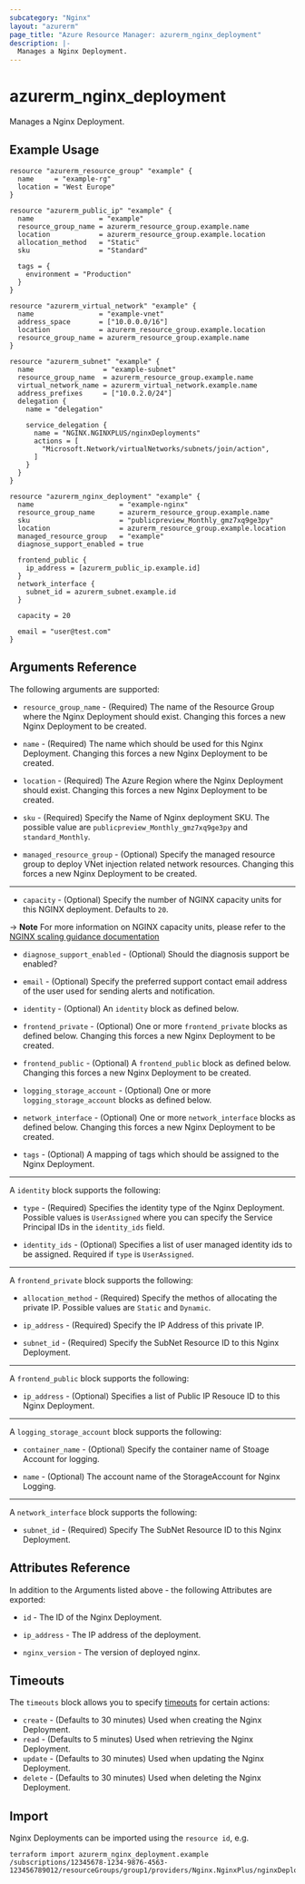 ```yaml
---
subcategory: "Nginx"
layout: "azurerm"
page_title: "Azure Resource Manager: azurerm_nginx_deployment"
description: |-
  Manages a Nginx Deployment.
---
```


# azurerm_nginx_deployment

Manages a Nginx Deployment.

## Example Usage

```hcl
resource "azurerm_resource_group" "example" {
  name     = "example-rg"
  location = "West Europe"
}

resource "azurerm_public_ip" "example" {
  name                = "example"
  resource_group_name = azurerm_resource_group.example.name
  location            = azurerm_resource_group.example.location
  allocation_method   = "Static"
  sku                 = "Standard"

  tags = {
    environment = "Production"
  }
}

resource "azurerm_virtual_network" "example" {
  name                = "example-vnet"
  address_space       = ["10.0.0.0/16"]
  location            = azurerm_resource_group.example.location
  resource_group_name = azurerm_resource_group.example.name
}

resource "azurerm_subnet" "example" {
  name                 = "example-subnet"
  resource_group_name  = azurerm_resource_group.example.name
  virtual_network_name = azurerm_virtual_network.example.name
  address_prefixes     = ["10.0.2.0/24"]
  delegation {
    name = "delegation"

    service_delegation {
      name = "NGINX.NGINXPLUS/nginxDeployments"
      actions = [
        "Microsoft.Network/virtualNetworks/subnets/join/action",
      ]
    }
  }
}

resource "azurerm_nginx_deployment" "example" {
  name                     = "example-nginx"
  resource_group_name      = azurerm_resource_group.example.name
  sku                      = "publicpreview_Monthly_gmz7xq9ge3py"
  location                 = azurerm_resource_group.example.location
  managed_resource_group   = "example"
  diagnose_support_enabled = true

  frontend_public {
    ip_address = [azurerm_public_ip.example.id]
  }
  network_interface {
    subnet_id = azurerm_subnet.example.id
  }

  capacity = 20

  email = "user@test.com"
}
```

## Arguments Reference

The following arguments are supported:

* `resource_group_name` - (Required) The name of the Resource Group where the Nginx Deployment should exist. Changing this forces a new Nginx Deployment to be created.

* `name` - (Required) The name which should be used for this Nginx Deployment. Changing this forces a new Nginx Deployment to be created.

* `location` - (Required) The Azure Region where the Nginx Deployment should exist. Changing this forces a new Nginx Deployment to be created.

* `sku` - (Required) Specify the Name of Nginx deployment SKU. The possible value are `publicpreview_Monthly_gmz7xq9ge3py` and `standard_Monthly`.

* `managed_resource_group` - (Optional) Specify the managed resource group to deploy VNet injection related network resources. Changing this forces a new Nginx Deployment to be created.

---

* `capacity` - (Optional) Specify the number of NGINX capacity units for this NGINX deployment. Defaults to `20`.

-> **Note** For more information on NGINX capacity units, please refer to the [NGINX scaling guidance documentation](https://docs.nginx.com/nginxaas/azure/quickstart/scaling/)

* `diagnose_support_enabled` - (Optional) Should the diagnosis support be enabled?

* `email` - (Optional) Specify the preferred support contact email address of the user used for sending alerts and notification.

* `identity` - (Optional) An `identity` block as defined below.

* `frontend_private` - (Optional) One or more `frontend_private` blocks as defined below. Changing this forces a new Nginx Deployment to be created.

* `frontend_public` - (Optional) A `frontend_public` block as defined below. Changing this forces a new Nginx Deployment to be created.

* `logging_storage_account` - (Optional) One or more `logging_storage_account` blocks as defined below.

* `network_interface` - (Optional) One or more `network_interface` blocks as defined below. Changing this forces a new Nginx Deployment to be created.

* `tags` - (Optional) A mapping of tags which should be assigned to the Nginx Deployment.

---

A `identity` block supports the following:

* `type` - (Required) Specifies the identity type of the Nginx Deployment. Possible values is `UserAssigned` where you can specify the Service Principal IDs in the `identity_ids` field.

* `identity_ids` - (Optional) Specifies a list of user managed identity ids to be assigned. Required if `type` is `UserAssigned`.

---

A `frontend_private` block supports the following:

* `allocation_method` - (Required) Specify the methos of allocating the private IP. Possible values are `Static` and `Dynamic`.

* `ip_address` - (Required) Specify the IP Address of this private IP.

* `subnet_id` - (Required) Specify the SubNet Resource ID to this Nginx Deployment.

---

A `frontend_public` block supports the following:

* `ip_address` - (Optional) Specifies a list of Public IP Resouce ID to this Nginx Deployment.

---

A `logging_storage_account` block supports the following:

* `container_name` - (Optional) Specify the container name of Stoage Account for logging.

* `name` - (Optional) The account name of the StorageAccount for Nginx Logging.

---

A `network_interface` block supports the following:

* `subnet_id` - (Required) Specify The SubNet Resource ID to this Nginx Deployment.


## Attributes Reference

In addition to the Arguments listed above - the following Attributes are exported:

* `id` - The ID of the Nginx Deployment.

* `ip_address` - The IP address of the deployment.

* `nginx_version` - The version of deployed nginx.

## Timeouts

The `timeouts` block allows you to specify [timeouts](https://www.terraform.io/language/resources/syntax#operation-timeouts) for certain actions:

* `create` - (Defaults to 30 minutes) Used when creating the Nginx Deployment.
* `read` - (Defaults to 5 minutes) Used when retrieving the Nginx Deployment.
* `update` - (Defaults to 30 minutes) Used when updating the Nginx Deployment.
* `delete` - (Defaults to 30 minutes) Used when deleting the Nginx Deployment.

## Import

Nginx Deployments can be imported using the `resource id`, e.g.

```shell
terraform import azurerm_nginx_deployment.example /subscriptions/12345678-1234-9876-4563-123456789012/resourceGroups/group1/providers/Nginx.NginxPlus/nginxDeployments/dep1
```
